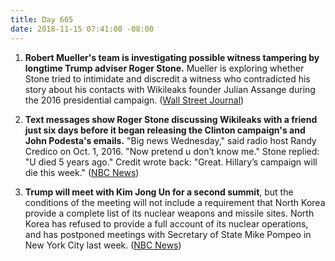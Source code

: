 ```yaml
---
title: Day 665
date: 2018-11-15 07:41:00 -08:00
---
```


1. **Robert Mueller's team is investigating possible witness tampering by longtime Trump adviser Roger Stone.** Mueller is exploring whether Stone tried to intimidate and discredit a witness who contradicted his story about his contacts with Wikileaks founder Julian Assange during the 2016 presidential campaign. ([Wall Street Journal](https://outline.com/7W7nAr))

2. **Text messages show Roger Stone discussing Wikileaks with a friend just six days before it began releasing the Clinton campaign's and John Podesta's emails.** "Big news Wednesday," said radio host Randy Credico on Oct. 1, 2016. "Now pretend u don’t know me." Stone replied: "U died 5 years ago." Credit wrote back: "Great. Hillary’s campaign will die this week." ([NBC News](https://www.nbcnews.com/politics/justice-department/exclusive-text-messages-show-stone-friend-discussing-wikileaks-plans-n936371))

3. **Trump will meet with Kim Jong Un for a second summit**, but the conditions of the meeting will not include a requirement that North Korea provide a complete list of its nuclear weapons and missile sites. North Korea has refused to provide a full account of its nuclear operations, and has postponed meetings with Secretary of State Mike Pompeo in New York City last week. ([NBC News](https://www.nbcnews.com/politics/national-security/second-trump-kim-summit-go-ahead-without-list-nuclear-north-n936481))